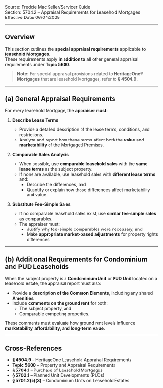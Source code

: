 Source: Freddie Mac Seller/Servicer Guide  
Section: 5704.2 – Appraisal Requirements for Leasehold Mortgages  
Effective Date: 06/04/2025  

---

## Overview
This section outlines the **special appraisal requirements** applicable to **leasehold Mortgages**.  
These requirements apply **in addition to** all other general appraisal requirements under **Topic 5600**.

> **Note:** For special appraisal provisions related to **HeritageOne® Mortgages** that are leasehold Mortgages, refer to **§ 4504.9**.

---

## (a) General Appraisal Requirements
For every leasehold Mortgage, the **appraiser must**:

1. **Describe Lease Terms**  
   - Provide a detailed description of the lease terms, conditions, and restrictions.  
   - Analyze and report how these terms affect both the **value** and **marketability** of the Mortgaged Premises.

2. **Comparable Sales Analysis**
   - When possible, use **comparable leasehold sales** with the **same lease terms** as the subject property.  
   - If none are available, use leasehold sales with **different lease terms** and:  
     - Describe the differences, and  
     - Quantify or explain how those differences affect marketability and value.

3. **Substitute Fee-Simple Sales**
   - If no comparable leasehold sales exist, use **similar fee-simple sales** as comparables.  
   - The appraiser must:  
     - Justify why fee-simple comparables were necessary, and  
     - Make **appropriate market-based adjustments** for property rights differences.

---

## (b) Additional Requirements for Condominium and PUD Leaseholds
When the subject property is a **Condominium Unit** or **PUD Unit** located on a leasehold estate, the appraisal report must also:

- Provide a **description of the Common Elements**, including any shared **Amenities**.  
- Include **comments on the ground rent** for both:  
  - The subject property, and  
  - Comparable competing properties.  

These comments must evaluate how ground rent levels influence **marketability, affordability, and long-term value**.

---

## Cross-References
- **§ 4504.9** – HeritageOne Leasehold Appraisal Requirements  
- **Topic 5600** – Property and Appraisal Requirements  
- **§ 5704.1** – Purchase of Leasehold Mortgages  
- **§ 5702.1** – Planned Unit Developments (PUDs)  
- **§ 5701.2(b)(3)** – Condominium Units on Leasehold Estates  
